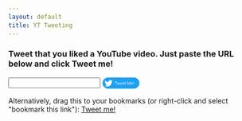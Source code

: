 ```yaml
---
layout: default
title: YT Tweeting
---
```

<script src="https://ajax.googleapis.com/ajax/libs/jquery/3.3.1/jquery.min.js"></script>
<script src="dentist.min.js"></script>
<script src="generate-tweet.js"></script>

### Tweet that you liked a YouTube video. Just paste the URL below and click Tweet me!

<div markdown="0">
<input id="yt-url-textbox" />
<a href="javascript:open_tweet_dialog(document.getElementById('yt-url-textbox').value,'AIzaSyCWi1MRJNSoxmu4XsUFwJDBj01ND_vP76U')" markdown="0"><img src="tweetme-button.png" style="width:75px;height:25px;vertical-align:middle;" /></a>
</div>

Alternatively, drag this to your bookmarks (or right-click and select "bookmark this link"): <a href="javascript:window.open('https://nathaniel.fitzenrider.com/like-tweet-generator/?vidurl='+encodeURIComponent(document.URL))">Tweet me!</a>

<script>
var currentURL = document.URL;
var params = currentURL.extract();
if (typeof decodeURIComponent(params.vidurl) === 'string' || decodeURIComponent(params.vidurl) instanceof String) {
    open_tweet_dialog(decodeURIComponent(params.vidurl), 'AIzaSyCWi1MRJNSoxmu4XsUFwJDBj01ND_vP76U', false);
}
</script>